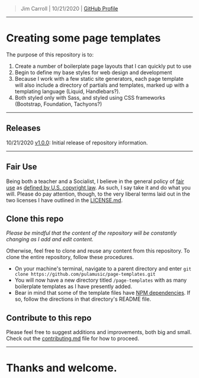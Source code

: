 > Jim Carroll |
> 10/21/2020 |
> [GitHub Profile](https://github.com/pulamusic)

---

# Creating some page templates

The purpose of this repository is to:
1. Create a number of boilerplate page layouts that I can quickly put to use
2. Begin to define my base styles for web design and development
3. Because I work with a few static site generators, each page template will also include a directory of partials and templates, marked up with a templating language (Liquid, Handlebars?).
4. Both styled only with Sass, and styled using CSS frameworks (Bootstrap, Foundation, Tachyons?)

---

## Releases

10/21/2020 [v1.0.0](https://github.com/pulamusic/page-templates/releases/tag/v1.0.0): Initial release of repository information.

---

## Fair Use

Being both a teacher and a Socialist, I believe in the general policy of [fair use](https://www.copyright.gov/fair-use/more-info.html "Fair Use") as [defined by U.S. copyright law](https://www.copyright.gov/title17/92chap1.html#107 "Copyright Law"). As such, I say take it and do what you will. Please do pay attention, though, to the very liberal terms laid out in the two licenses I have outlined in the [LICENSE.md](https://github.com/pulamusic/page-templates/blob/master/LICENSE.md "Licenses").

## Clone this repo

*Please be mindful that the content of the repository will be constantly changing as I add and edit content.*

Otherwise, feel free to clone and reuse any content from this repository. To clone the entire repository, follow these procedures.
* On your machine's terminal, navigate to a parent directory and enter `git clone https://github.com/pulamusic/page-templates.git`
* You will now have a new directory titled `/page-templates` with as many boilerplate templates as I have presently added.
* Bear in mind that some of the template files have [NPM dependencies](https://www.npmjs.com/). If so, follow the directions in that directory's README file.

## Contribute to this repo

Please feel free to suggest additions and improvements, both big and small. Check out the [contributing.md](https://github.com/pulamusic/page-templates/blob/master/contributing.md) file for how to proceed.

---

# Thanks and welcome.
